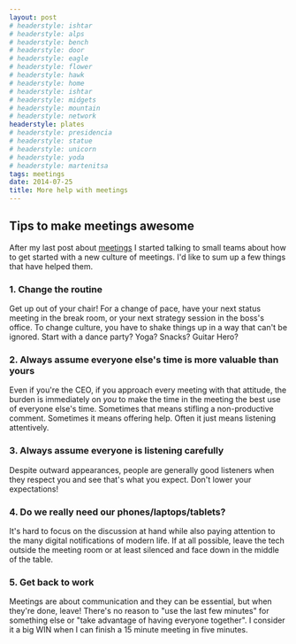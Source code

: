 ```yaml
---
layout: post
# headerstyle: ishtar
# headerstyle: alps
# headerstyle: bench
# headerstyle: door
# headerstyle: eagle
# headerstyle: flower
# headerstyle: hawk
# headerstyle: home
# headerstyle: ishtar
# headerstyle: midgets
# headerstyle: mountain
# headerstyle: network
headerstyle: plates
# headerstyle: presidencia
# headerstyle: statue
# headerstyle: unicorn
# headerstyle: yoda
# headerstyle: martenitsa
tags: meetings
date: 2014-07-25
title: More help with meetings
---
```

## Tips to make meetings awesome

After my last post about [meetings](http://fingers.cx/2014/03/04/good-meetings/) I started talking to small teams about how to get started with a new culture of meetings.  I'd like to sum up a few things that have helped them.

### 1. Change the routine
Get up out of your chair!  For a change of pace, have your next status meeting in the break room, or your next strategy session in the boss's office.  To change culture, you have to shake things up in a way that can't be ignored.  Start with a dance party?  Yoga?  Snacks? Guitar Hero?

### 2. Always assume everyone else's time is more valuable than yours 
Even if you're the CEO, if you approach every meeting with that attitude, the burden is immediately on _you_ to make the time in the meeting the best use of everyone else's time.  Sometimes that means stifling a non-productive comment.  Sometimes it means offering help.  Often it just means listening attentively. 

### 3. Always assume everyone is listening carefully
Despite outward appearances, people are generally good listeners when they respect you and see that's what you expect.  Don't lower your expectations!

### 4. Do we really need our phones/laptops/tablets?
It's hard to focus on the discussion at hand while also paying attention to the many digital notifications of modern life.  If at all possible, leave the tech outside the meeting room or at least silenced and face down in the middle of the table.

### 5. Get back to work
Meetings are about communication and they can be essential, but when they're done, leave!  There's no reason to "use the last few minutes" for something else or "take advantage of having everyone together".  I consider it a big WIN when I can finish a 15 minute meeting in five minutes.

